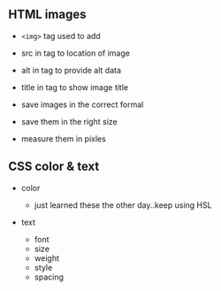 ## HTML images

- `<img>` tag used to add
- src in tag to location of image
- alt in tag to provide alt data
- title in tag to show image title


- save images in the correct formal
- save them in the right size
- measure them in pixles

## CSS color & text

- color
  - just learned these the other day..keep using HSL

- text
  - font
  - size
  - weight
  - style
  - spacing
